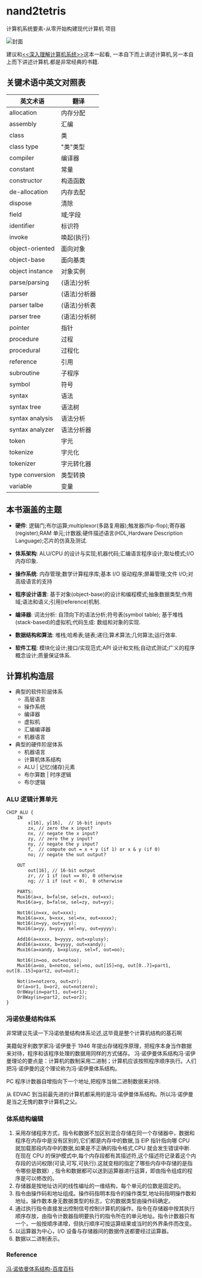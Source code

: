 # nand2tetris

计算机系统要素-从零开始构建现代计算机 项目

![封面](https://github.com/ytzys/nand2tetris/blob/master/1.jpg)

建议和[<<深入理解计算机系统>>](https://github.com/pengliheng/cs-app3e)这本一起看, 一本自下而上讲述计算机,另一本自上而下讲述计算机.都是非常经典的书籍.

## 关键术语中英文对照表

| 英文术语        | 翻译         |
| --------------- | ------------ |
| allocation      | 内存分配     |
| assembly        | 汇编         |
| class           | 类           |
| class type      | "类"类型     |
| compiler        | 编译器       |
| constant        | 常量         |
| constructor     | 构造函数     |
| de-allocation   | 内存去配     |
| dispose         | 清除         |
| field           | 域;字段      |
| identifier      | 标识符       |
| invoke          | 唤起(执行)   |
| object-oriented | 面向对象     |
| object-base     | 面向基类     |
| object instance | 对象实例     |
| parse/parsing   | (语法)分析   |
| parser          | (语法)分析器 |
| parser talbe    | (语法)分析表 |
| parser tree     | (语法)分析树 |
| pointer         | 指针         |
| procedure       | 过程         |
| procedural      | 过程化       |
| reference       | 引用         |
| subroutine      | 子程序       |
| symbol          | 符号         |
| syntax          | 语法         |
| syntax tree     | 语法树       |
| syntax analysis | 语法分析     |
| syntax analyzer | 语法分析器   |
| token           | 字元         |
| tokenize        | 字元化       |
| tokenizer       | 字元转化器   |
| type conversion | 类型转换     |
| variable        | 变量         |

## 本书涵盖的主题

- **硬件**: 逻辑门;布尔运算;multiplexor(多路复用器);触发器(flip-flop);寄存器(register);RAM 单元;计数器;硬件描述语言(HDL,Hardware Description Language);芯片的仿真及测试.

- **体系架构**: ALU/CPU 的设计与实现;机器代码;汇编语言程序设计;取址模式;I/O 内存印象.

- **操作系统**: 内存管理;数学计算程序库;基本 I/O 驱动程序;屏幕管理;文件 I/O;对高级语言的支持

- **程序设计语言**: 基于对象(object-base)的设计和编程模式;抽象数据类型;作用域;语法和语义;引用(reference)机制.

- **编译器**: 词法分析: 自顶向下的语法分析;符号表(symbol table); 基于堆栈(stack-based)的虚拟机;代码生成: 数组和对象的实现.

- **数据结构和算法**: 堆栈;哈希表;链表;递归;算术算法;几何算法;运行效率.

- **软件工程**: 模块化设计;接口/实现范式;API 设计和文档;自动式测试;广义的程序概念设计;质量保证体系.

## 计算机构造层

- 典型的软件阶层体系
  - 高层语言
  - 操作系统
  - 编译器
  - 虚拟机
  - 汇编编译器
  - 机器语言
- 典型的硬件阶层体系
  - 机器语言
  - 计算机体系结构
  - ALU | 记忆(储存)元素
  - 布尔算数 | 时序逻辑
  - 布尔逻辑

### ALU 逻辑计算单元

```vdhl
CHIP ALU {
    IN
        x[16], y[16],  // 16-bit inputs
        zx, // zero the x input?
        nx, // negate the x input?
        zy, // zero the y input?
        ny, // negate the y input?
        f,  // compute out = x + y (if 1) or x & y (if 0)
        no; // negate the out output?

    OUT
        out[16], // 16-bit output
        zr, // 1 if (out == 0), 0 otherwise
        ng; // 1 if (out < 0),  0 otherwise

    PARTS:
    Mux16(a=x, b=false, sel=zx, out=xx);
    Mux16(a=y, b=false, sel=zy, out=yy);

    Not16(in=xx, out=xxx);
    Mux16(a=xx, b=xxx, sel=nx, out=xxxx);
    Not16(in=yy, out=yyy);
    Mux16(a=yy, b=yyy, sel=ny, out=yyyy);

    Add16(a=xxxx, b=yyyy, out=xplusy);
    And16(a=xxxx, b=yyyy, out=xandy);
    Mux16(a=xandy, b=xplusy, sel=f, out=oo);

    Not16(in=oo, out=notoo);
    Mux16(a=oo, b=notoo, sel=no, out[15]=ng, out[0..7]=part1, out[8..15]=part2, out=out);

    Not(in=notzero, out=zr);
    Or(a=or1, b=or2, out=notzero);
    Or8Way(in=part1, out=or1);
    Or8Way(in=part2, out=or2);
}
```

### 冯诺依曼结构体系

非常建议先读一下冯诺依曼结构体系论述,这毕竟是整个计算机结构的基石啊

美籍匈牙利数学家冯·诺伊曼于 1946 年提出存储程序原理，把程序本身当作数据来对待，程序和该程序处理的数据用同样的方式储存。 冯·诺伊曼体系结构冯·诺伊曼理论的要点是：计算机的数制采用二进制；计算机应该按照程序顺序执行。人们把冯·诺伊曼的这个理论称为冯·诺伊曼体系结构。

PC 程序计数器自增指向下一个地址,把程序当做二进制数据来对待.

从 EDVAC 到当前最先进的计算机都采用的是冯·诺伊曼体系结构。所以冯·诺伊曼是当之无愧的数字计算机之父。

### 体系结构编辑

1. 采用存储程序方式，指令和数据不加区别混合存储在同一个存储器中，数据和程序在内存中是没有区别的,它们都是内存中的数据,当 EIP 指针指向哪 CPU 就加载那段内存中的数据,如果是不正确的指令格式,CPU 就会发生错误中断. 在现在 CPU 的保护模式中,每个内存段都有其描述符,这个描述符记录着这个内存段的访问权限(可读,可写,可执行).这就变相的指定了哪些内存中存储的是指令哪些是数据）, 指令和数据都可以送到运算器进行运算，即由指令组成的程序是可以修改的。
2. 存储器是按地址访问的线性编址的一维结构，每个单元的位数是固定的。
3. 指令由操作码和地址组成。操作码指明本指令的操作类型,地址码指明操作数和地址。操作数本身无数据类型的标志，它的数据类型由操作码确定。
4. 通过执行指令直接发出控制信号控制计算机的操作。指令在存储器中按其执行顺序存放，由指令计数器指明要执行的指令所在的单元地址。指令计数器只有一个，一般按顺序递增，但执行顺序可按运算结果或当时的外界条件而改变。
5. 以运算器为中心，I/O 设备与存储器间的数据传送都要经过运算器。
6. 数据以二进制表示。

### Reference

[冯·诺依曼体系结构-百度百科](https://baike.baidu.com/item/%E5%86%AF%C2%B7%E8%AF%BA%E4%BE%9D%E6%9B%BC%E4%BD%93%E7%B3%BB%E7%BB%93%E6%9E%84/4690854?fromtitle=%E5%86%AF%E8%AF%BA%E4%BE%9D%E6%9B%BC%E4%BD%93%E7%B3%BB%E7%BB%93%E6%9E%84&fromid=213926)
